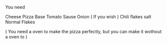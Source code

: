 You need 

Cheese 
Pizza Base
Tomato Sause 
Onion ( If you wish )
Chili flakes 
salt 
Normal Flakes 

( You need a oven to make the pizza perfectly, but you can make it wothout a oven to )

